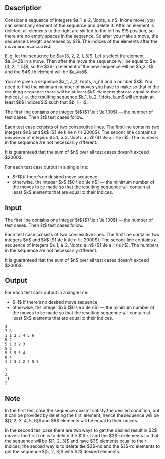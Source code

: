 ## Description

<div><p>Consider a sequence of integers $a_1, a_2, \ldots, a_n$. In one move, you can select any element of the sequence and delete it. After an element is deleted, all elements to the right are shifted to the left by $1$ position, so there are no empty spaces in the sequence. So after you make a move, the sequence's length decreases by $1$. The indices of the elements after the move are recalculated.</p><p>E. g. let the sequence be $a=[3, 2, 2, 1, 5]$. Let's select the element $a_3=2$ in a move. Then after the move the sequence will be equal to $a=[3, 2, 1, 5]$, so the $3$-rd element of the new sequence will be $a_3=1$ and the $4$-th element will be $a_4=5$.</p><p>You are given a sequence $a_1, a_2, \ldots, a_n$ and a number $k$. You need to find the minimum number of moves you have to make so that in the resulting sequence there will be <span class="tex-font-style-bf">at least</span> $k$ elements that are equal to their indices, i. e. the resulting sequence $b_1, b_2, \ldots, b_m$ will contain at least $k$ indices $i$ such that $b_i = i$.</p></div><div class="input-specification"><p>The first line contains one integer $t$ ($1 \le t \le 100$) — the number of test cases. Then $t$ test cases follow.</p><p>Each test case consists of two consecutive lines. The first line contains two integers $n$ and $k$ ($1 \le k \le n \le 2000$). The second line contains a sequence of integers $a_1, a_2, \ldots, a_n$ ($1 \le a_i \le n$). The numbers in the sequence are not necessarily different.</p><p>It is guaranteed that the sum of $n$ over all test cases doesn't exceed $2000$.</p></div><div class="output-specification"><p>For each test case output in a single line:</p><ul> <li> $-1$ if there's no desired move sequence; </li><li> otherwise, the integer $x$ ($0 \le x \le n$) — the minimum number of the moves to be made so that the resulting sequence will contain at least $k$ elements that are equal to their indices. </li></ul></div>

## Input

<p>The first line contains one integer $t$ ($1 \le t \le 100$) — the number of test cases. Then $t$ test cases follow.</p><p>Each test case consists of two consecutive lines. The first line contains two integers $n$ and $k$ ($1 \le k \le n \le 2000$). The second line contains a sequence of integers $a_1, a_2, \ldots, a_n$ ($1 \le a_i \le n$). The numbers in the sequence are not necessarily different.</p><p>It is guaranteed that the sum of $n$ over all test cases doesn't exceed $2000$.</p>

## Output

<p>For each test case output in a single line:</p><ul> <li> $-1$ if there's no desired move sequence; </li><li> otherwise, the integer $x$ ($0 \le x \le n$) — the minimum number of the moves to be made so that the resulting sequence will contain at least $k$ elements that are equal to their indices. </li></ul>





```input1
4
7 6
1 1 2 3 4 5 6
5 2
5 1 3 2 3
5 2
5 5 5 5 4
8 4
1 2 3 3 2 2 5 5
```




```output1
1
2
-1
2
```



## Note

<p>In the first test case the sequence doesn't satisfy the desired condition, but it can be provided by deleting the first element, hence the sequence will be $[1, 2, 3, 4, 5, 6]$ and $6$ elements will be equal to their indices.</p><p>In the second test case there are two ways to get the desired result in $2$ moves: the first one is to delete the $1$-st and the $3$-rd elements so that the sequence will be $[1, 2, 3]$ and have $3$ elements equal to their indices; the second way is to delete the $2$-nd and the $3$-rd elements to get the sequence $[5, 2, 3]$ with $2$ desired elements.</p>
